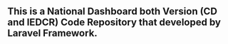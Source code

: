 <h2>This is a National Dashboard both Version (CD and IEDCR) Code Repository that developed by Laravel Framework.</h2>